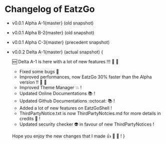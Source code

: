 # Changelog of EatzGo

- v0.0.1 Alpha A-1{master} (old snapshot)
- v0.0.1 Alpha B-2{master} (old snapshot)
- v0.0.1 Alpha C-3{master} (precedent snapshot)
- v0.0.2 Delta A-1{master} (actual snapshot) {

    :new: Delta A-1 is here with a lot of new features !!! :muscle: :rocket:

    - Fixed some bugs :bug:
    - Improved performances, now EatzGo 30% faster than the Alpha version !! :muscle: :rocket:
    - Improved Theme Manager :boom: !
    - Updated Online Documentations :books: !
    - Updated Github Documentations :octocat: :books: !
    - Added a lot of new features on EatzGoShell !
    - ThirdPartyNotice.txt is now ThirdPartyNotcies.md for more details in credits :book: !
    - Updated security checker :alien: in favour of new ThirdPartyNotices !

    Hope you enjoy the new changes that I made :+1: :100: :hamburger: !
} 